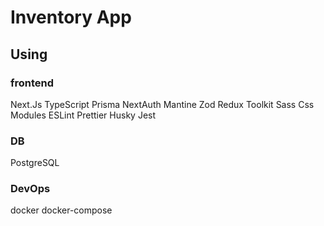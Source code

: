 # Inventory App

## Using

### frontend
Next.Js TypeScript Prisma NextAuth Mantine Zod Redux Toolkit Sass Css Modules ESLint Prettier Husky Jest

### DB
PostgreSQL

### DevOps
docker docker-compose



